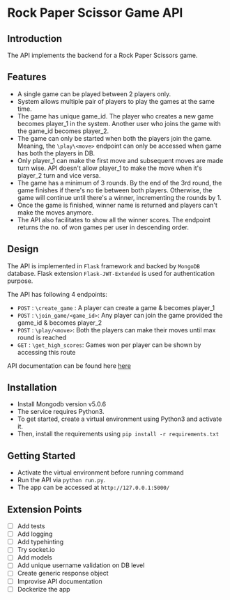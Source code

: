 # Rock Paper Scissor Game API

## Introduction

The API implements the backend for a Rock Paper Scissors game.

## Features

- A single game can be played between 2 players only.
- System allows multiple pair of players to play the games at the same time.
- The game has unique game_id. The player who creates a new game becomes player_1 in the system. 
Another user who joins the game with the game_id becomes player_2. 
- The game can only be started when both the players join the game. Meaning, the `\play\<move>` endpoint can only be accessed when game has both the players in DB.
- Only player_1 can make the first move and subsequent moves are made turn wise. API doesn't allow player_1 to make the move when it's player_2 turn and vice versa.
- The game has a minimum of 3 rounds. By the end of the 3rd round, the game finishes if there's no tie between both players. Otherwise, the game will continue until there's a winner, incrementing the rounds by 1.
- Once the game is finished, winner name is returned and players can't make the moves anymore.
- The API also facilitates to show all the winner scores. The endpoint returns the no. of won games per user in descending order.

## Design

The API is implemented in `Flask` framework and backed by `MongoDB` database.
Flask extension `Flask-JWT-Extended` is used for authentication purpose.

The API has following 4 endpoints:

- `POST` : `\create_game` : A player can create a game & becomes player_1
- `POST` : `\join_game/<game_id>`: Any player can join the game provided the game_id & becomes player_2
- `POST` : `\play/<move>`: Both the players can make their moves until max round is reached 
- `GET`  : `\get_high_scores`: Games won per player can be shown by accessing this route

API documentation can be found here [here](https://documenter.getpostman.com/view/19594912/VUqmuJPz)


## Installation

- Install Mongodb version v5.0.6
- The service requires Python3.
- To get started, create a virtual environment using Python3 and activate it.
- Then, install the requirements using `pip install -r requirements.txt`

## Getting Started

   - Activate the virtual environment before running command
   - Run the API via `python run.py`.
   - The app can be accessed at `http://127.0.0.1:5000/`

## Extension Points

- [ ] Add tests
- [ ] Add logging
- [ ] Add typehinting
- [ ] Try socket.io
- [ ] Add models
- [ ] Add unique username validation on DB level
- [ ] Create generic response object
- [ ] Improvise API documentation
- [ ] Dockerize the app
